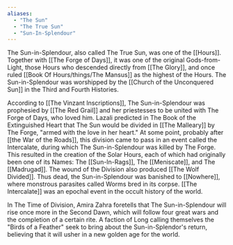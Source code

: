 ```yaml
---
aliases:
  - "The Sun"
  - "The True Sun"
  - "Sun-In-Splendour"
---
```


The Sun-in-Splendour, also called The True Sun, was one of the [[Hours]]. Together with [[The Forge of Days]], it was one of the original Gods-from-Light, those Hours who descended directly from [[The Glory]], and once ruled [[Book Of Hours/things/The Mansus]] as the highest of the Hours. The Sun-in-Splendour was worshipped by the [[Church of the Unconquered Sun]] in the Third and Fourth Histories. 

According to [[The Vinzant Inscriptions]], The Sun-in-Splendour was prophesied by [[The Red Grail]] and her priestesses to be united with The Forge of Days, who loved him. Lazali predicted in The Book of the Extinguished Heart that The Sun would be divided in [[The Malleary]] by The Forge, "armed with the love in her heart." At some point, probably after [[the War of the Roads]], this division came to pass in an event called the Intercalate, during which The Sun-in-Splendour was killed by The Forge. This resulted in the creation of the Solar Hours, each of which had originally been one of its Names: The [[Sun-In-Rags]], The [[Meniscate]], and The [[Madrugad]]. The wound of the Division also produced [[The Wolf Divided]]. Thus dead, the Sun-in-Splendour was banished to [[Nowhere]], where monstrous parasites called Worms bred in its corpse. [[The Intercalate]] was an epochal event in the occult history of the world.

In The Time of Division, Amira Zahra foretells that The Sun-in-Splendour will rise once more in the Second Dawn, which will follow four great wars and the completion of a certain rite. A faction of Long calling themselves the "Birds of a Feather" seek to bring about the Sun-in-Splendor's return, believing that it will usher in a new golden age for the world. 
